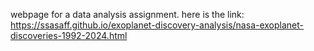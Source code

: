 webpage for a data analysis assignment. here is the link: https://ssasaff.github.io/exoplanet-discovery-analysis/nasa-exoplanet-discoveries-1992-2024.html
